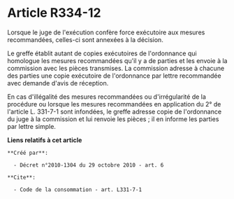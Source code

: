 # Article R334-12

Lorsque le juge de l'exécution confère force exécutoire aux mesures recommandées, celles-ci sont annexées à la décision. 

Le greffe établit autant de copies exécutoires de l'ordonnance qui homologue les mesures recommandées qu'il y a de parties et
les envoie à la commission avec les pièces transmises. La commission adresse à chacune des parties une copie exécutoire de
l'ordonnance par lettre recommandée avec demande d'avis de réception. 

En cas d'illégalité des mesures recommandées ou d'irrégularité de la procédure ou lorsque les mesures recommandées en
application du 2° de l'article L. 331-7-1 sont infondées, le greffe adresse copie de l'ordonnance du juge à la commission et
lui renvoie les pièces ; il en informe les parties par lettre simple.

**Liens relatifs à cet article**

	**Créé par**:

	  - Décret n°2010-1304 du 29 octobre 2010 - art. 6

	**Cite**:

	  - Code de la consommation - art. L331-7-1
